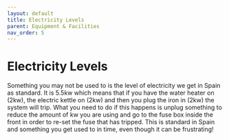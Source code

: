 ```yaml
---
layout: default
title: Electricity Levels
parent: Equipment & Facilities
nav_order: 5
---
```


# Electricity Levels

Something you may not be used to is the level of electricity we get in Spain as standard. It is 5.5kw which means that if you have the water heater on (2kw), the electric kettle on (2kw) and then you plug the iron in (2kw) the system will trip. What you need to do if this happens is unplug something to reduce the amount of kw you are using and go to the fuse box inside the front in order to re-set the fuse that has tripped. This is standard in Spain and something you get used to in time, even though it can be frustrating!
